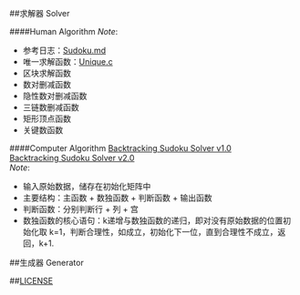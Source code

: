 ##求解器 Solver

####Human Algorithm
_Note_:
* 参考日志：[Sudoku.md](https://github.com/wuzhiyi/Sudoku/blob/master/Sudoku.md)
* 唯一求解函数：[Unique.c](https://github.com/wuzhiyi/Sudoku/blob/master/Unique.c)
* 区块求解函数
* 数对删减函数
* 隐性数对删减函数
* 三链数删减函数
* 矩形顶点函数
* 关键数函数

####Computer Algorithm
[Backtracking Sudoku Solver v1.0](https://github.com/wuzhiyi/Sudoku/blob/master/Sudoku_Solver_v1.0.c)</br>
[Backtracking Sudoku Solver v2.0](https://github.com/wuzhiyi/Sudoku/blob/master/Sudoku_Solver_v2.0.c)</br>
_Note_:
* 输入原始数据，储存在初始化矩阵中
* 主要结构：主函数 + 数独函数 + 判断函数 + 输出函数
* 判断函数：分别判断行 + 列 + 宫
* 数独函数的核心语句：k递增与数独函数的递归，即对没有原始数据的位置初始化取 k=1，判断合理性，如成立，初始化下一位，直到合理性不成立，返回，k+1.

##生成器 Generator


##[LICENSE](https://github.com/wuzhiyi/Sudoku/blob/master/LICENSE)